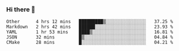 ### Hi there 👋

<!--
**WShiBin/WShiBin** is a ✨ _special_ ✨ repository because its `README.md` (this file) appears on your GitHub profile.

Here are some ideas to get you started:

- 🔭 I’m currently working on ...
- 🌱 I’m currently learning ...
- 👯 I’m looking to collaborate on ...
- 🤔 I’m looking for help with ...
- 💬 Ask me about ...
- 📫 How to reach me: ...
- 😄 Pronouns: ...
- ⚡ Fun fact: ...
-->

<!--START_SECTION:waka-->
```text
Other      4 hrs 12 mins   █████████▒░░░░░░░░░░░░░░░   37.25 % 
Markdown   2 hrs 42 mins   ██████░░░░░░░░░░░░░░░░░░░   23.93 % 
YAML       1 hr 53 mins    ████▒░░░░░░░░░░░░░░░░░░░░   16.81 % 
JSON       32 mins         █▒░░░░░░░░░░░░░░░░░░░░░░░   04.84 % 
CMake      28 mins         █░░░░░░░░░░░░░░░░░░░░░░░░   04.21 % 
```
<!--END_SECTION:waka-->

